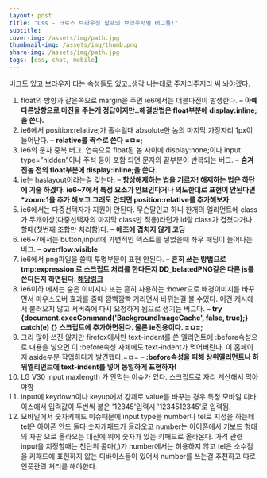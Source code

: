 ```yaml
---
layout: post
title: "Css - 크로스 브라우징 할때의 브라우저별 버그들!"
subtitle: 
cover-img: /assets/img/path.jpg
thumbnail-img: /assets/img/thumb.png
share-img: /assets/img/path.jpg
tags: [css, chat, mobile]
---
```

<div class="entry-content">
    <p>버그도 있고 브라우저 타는 속성들도 있고..생각 나는대로 주저리주저리 써 놔야겠다.</p>
    <p><span id="more-106"></span></p>
    <ol>
        <li>float의 방향과 같은쪽으로 margin을 주면 ie6에서는 더블마진이 발생한다. – <strong class="impt2">아예 다른방향으로 마진을 주는게 정답이지만..해결방법은 float부분에 display:inline;을 쓴다.</strong></li>
        <li>ie6에서 position:relative;가 홀수일때 absolute한 놈의 마지막 가장자리 1px이 늘어난다. – <strong class="impt2">relative를 짝수로 쓴다 =ㅁ=;</strong></li>
        <li>ie6의 문자 중복 버그. 연속으로 float된 놈 사이에 display:none;이나 input type=”hidden”이나 주석 등이 포함 되면 문자의 끝부분이 반복되는 버그. – <strong class="impt2">숨겨진놈 전의 float부분에 display:inline;을 쓴다.</strong></li>
        <li>ie는 haslayout이라는걸 갖는다.   – <strong class="impt2">항상해제하는 법을 기르자!  해제하는 법은 하단에 기술 하겠다. ie6~7에서 특정 요소가 안보인다거나 의도한대로 표현이 안된다면 *zoom:1을 추가 해보고 그래도 안되면 position:relative를 추가해보자</strong></li>
        <li>ie6에서는 다중선택자가 지원이 안된다. 무슨말인고 하니 한개의 엘리먼트에 class가 두개이상(다중선택자의 마지막 class만 적용)라던가 id랑 class가 겹쳤다거나 할때(첫번째 조합만 처리함)다. – <strong class="impt2">애초에 겹치지 않게 코딩</strong></li>
        <li>ie6~7에서는 button,input에 가변적인 텍스트를 넣었을때 좌우 패딩이 늘어나는 버그. – <strong class="impt2">overflow:visible</strong></li>
        <li>ie6에서 png파일을 쓸때 투명부분이 표현 안된다. – <strong class="impt2">흔히 쓰는 방법으로  tmp:expression 로 스크립트 처리를 한다든지 DD_belatedPNG같은 다른 js를 쓴다든지 하면된다. <a href="http://kyouyoum.cafe24.com/?p=38">해당링크</a></strong></li>
        <li>ie6이하 에서는 숨은 이미지나 또는 흔히 사용하는 :hover으로 배경이미지를 바꾸면서 마우스오버 효과를 줄때 깜빡깜빡 거리면서 바뀌는걸 볼 수있다. 이건 캐시에서 불러오지 않고 서버측에 다시 요청하게 됨으로 생기는 버그다. – <strong class="impt2">try {document.execCommand('BackgroundImageCache', false, true);} catch(e) {} 스크립트에 추가하면된다. 물론 ie전용이다. =ㅁ=;</strong></li>
        <li>그리 많이 쓰진 않지만 firefox에서만 text-indent를 쓴 엘리먼트에 :before속성으로 내용을 넣으면 이 :before속성 자체에도 text-indent가 먹어버린다. 이 홈페이지 aside부분 작업하다가 발견했다.=ㅁ= – <strong class="impt2">:before속성을 피해 상위엘리먼트나 하위엘리먼트에 text-indent를 넣어 동일하게 표현하자!</strong></li>
        <li>LG V30 input maxlength 가 안먹는 이슈가 있다. 스크립트로 자리 계산해서 막아야함</li>
        <li>input에 keydown이나 keyup에서 강제로 value를 바꾸는 경우 특정 모바일 디바이스에서 입력값이 두번씩 붙은 '12345'입력시 '1234512345'로 입력됨. </li>
        <li>모바일에서 숫자키패드 이슈때문에 input type을 number나 tel로 지정을 하는데 tel은 아이폰 안드 둘다 숫자캐패드가 올라오고 number는 아이폰에서 키보드 형태의 자판 으로 올라오는 대신에 위에 숫자가 있는 키패드로 올라온다. 가격 관련 input을 지정할때는 천단위 콤마(,)가 number에서는 허용하지 않고 tel은 소수점을 키패드에 표현하지 않는 디바이스들이 있어서 number를 쓰는걸 추천하고 따로 인풋관련 처리를 해야한다.</li>
    </ol>
</div>